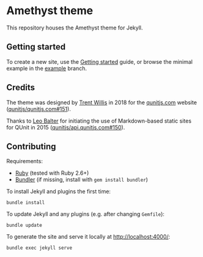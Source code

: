 # Amethyst theme

This repository houses the Amethyst theme for Jekyll.

## Getting started

To create a new site, use the [Getting started](docs/getting-started.md) guide,
or browse the minimal example in the [example](https://github.com/qunitjs/jekyll-theme-amethyst/tree/example) branch.

## Credits

The theme was designed by [Trent Willis](https://github.com/trentmwillis/) in 2018 for the [qunitjs.com](https://qunitjs.com/) website ([qunitjs/qunitjs.com#151](https://github.com/qunitjs/qunitjs.com/issues/151#issuecomment-655154878)).

Thanks to [Leo Balter](https://github.com/leobalter) for initiating the use of Markdown-based static sites for QUnit in 2015 ([qunitjs/api.qunitjs.com#150](https://github.com/qunitjs/api.qunitjs.com/pull/150)).

## Contributing

Requirements:

* [Ruby](https://www.ruby-lang.org/) (tested with Ruby 2.6+)
* [Bundler](https://bundler.io/) (if missing, install with `gem install bundler`)

To install Jekyll and plugins the first time:

```shell
bundle install
```

To update Jekyll and any plugins (e.g. after changing `Gemfile`):

```shell
bundle update
```

To generate the site and serve it locally at <http://localhost:4000/>:

```shell
bundle exec jekyll serve
```
